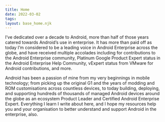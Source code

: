 ```yaml
---
title: Home
date: 2022-03-02
tags:
layout: base_home.njk
---
```


I’ve dedicated over a decade to Android, more than half of those years catered towards Android’s use in enterprise. It has more than paid off as today I’m considered to be a leading voice in Android Enterprise across the globe, and have received multiple accolades including for contributions to the Android Enterprise community, Platinum Google Product Expert status in the Android Enterprise Help Community, vExpert status from VMware for Android contributions, and more.

Android has been a passion of mine from my very beginnings in mobile technology; from picking up the original G1 and the years of modding and ROM customisations across countless devices, to today building, deploying, and supporting hundreds of thousands of managed Android devices around the globe as an ecosystem Product Leader and Certified Android Enterprise Expert. Everything I learn I write about here, and I hope my resources help you and your organisation to better understand and support Android in the enterprise, also.